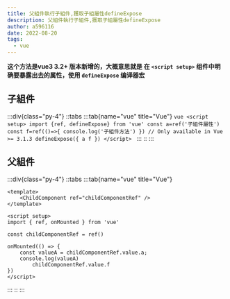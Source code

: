 ```yaml
---
title: 父組件執行子組件,獲取子組屬性defineExpose
description: 父組件執行子組件,獲取子組屬性defineExpose
author: a596116
date: 2022-08-20
tags: 
  - vue
---
```

**这个方法是vue3 3.2+ 版本新增的，大概意思就是 在 `<script setup>` 组件中明确要暴露出去的属性，使用 `defineExpose` 编译器宏**
## 子組件

:::div{class="py-4"}
  ::tabs
    :::tab{name="vue" title="Vue"}
      ```vue
      <script setup>
      import {ref, defineExpose} from 'vue'
      const a=ref('子組件屬性')
      const f=ref(()=>{
      console.log('子組件方法')
      })
      // Only available in Vue >= 3.1.3
      defineExpose({
          a
          f
      })
      </script>
      ```
      :::
  ::
:::

## 父組件

:::div{class="py-4"}
  ::tabs
    :::tab{name="vue" title="Vue"}
```vue
<template>
    <ChildComponent ref="childComponentRef" />
</template>

<script setup>
import { ref, onMounted } from 'vue'

const childComponentRef = ref()

onMounted(() => {
    const valueA = childComponentRef.value.a;
    console.log(valueA)
		childComponentRef.value.f
})
</script>
```
:::
  ::
:::